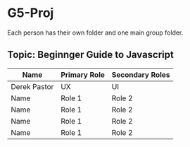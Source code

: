 # G5-Proj

Each person has their own folder and one main group folder.


## Topic: Beginnger Guide to Javascript

| Name        | Primary Role| Secondary Roles|
| ----------- | ----------- | -------------- |
|Derek Pastor | UX          | UI             |
|Name         | Role 1      | Role 2         |
|Name         | Role 1      | Role 2         |
|Name         | Role 1      | Role 2         |
|Name         | Role 1      | Role 2         |

